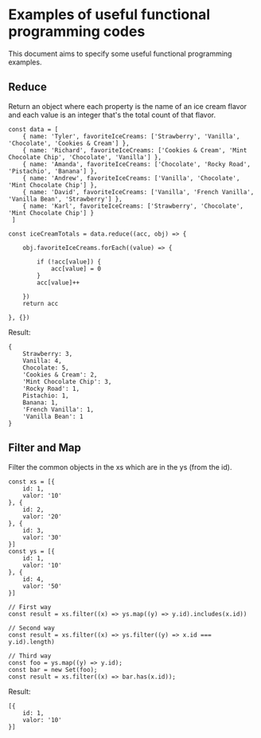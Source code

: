 # Examples of useful functional programming codes
This document aims to specify some useful functional programming examples.

## Reduce
Return an object where each property is the name of an ice cream flavor and each value is an integer that's the total count of that flavor.

```
const data = [
	{ name: 'Tyler', favoriteIceCreams: ['Strawberry', 'Vanilla', 'Chocolate', 'Cookies & Cream'] },
	{ name: 'Richard', favoriteIceCreams: ['Cookies & Cream', 'Mint Chocolate Chip', 'Chocolate', 'Vanilla'] },
	{ name: 'Amanda', favoriteIceCreams: ['Chocolate', 'Rocky Road', 'Pistachio', 'Banana'] },
	{ name: 'Andrew', favoriteIceCreams: ['Vanilla', 'Chocolate', 'Mint Chocolate Chip'] },
	{ name: 'David', favoriteIceCreams: ['Vanilla', 'French Vanilla', 'Vanilla Bean', 'Strawberry'] },
	{ name: 'Karl', favoriteIceCreams: ['Strawberry', 'Chocolate', 'Mint Chocolate Chip'] }
 ]

const iceCreamTotals = data.reduce((acc, obj) => {
    
    obj.favoriteIceCreams.forEach((value) => {
        
        if (!acc[value]) {
            acc[value] = 0    
        }   
        acc[value]++
        
    })
    return acc
    
}, {})
```

Result:
```
{ 
	Strawberry: 3,
	Vanilla: 4,
	Chocolate: 5,
	'Cookies & Cream': 2,
	'Mint Chocolate Chip': 3,
	'Rocky Road': 1,
	Pistachio: 1,
	Banana: 1,
	'French Vanilla': 1,
	'Vanilla Bean': 1 
}
```


## Filter and Map
Filter the common objects in the xs which are in the ys (from the id).

```
const xs = [{
    id: 1,
    valor: '10'
}, {
    id: 2,
    valor: '20' 
}, {
    id: 3,
    valor: '30' 
}]
const ys = [{
    id: 1,
    valor: '10' 
}, {
    id: 4,
    valor: '50' 
}]

// First way
const result = xs.filter((x) => ys.map((y) => y.id).includes(x.id))

// Second way
const result = xs.filter((x) => ys.filter((y) => x.id === y.id).length)

// Third way
const foo = ys.map((y) => y.id);
const bar = new Set(foo);
const result = xs.filter((x) => bar.has(x.id));
```

Result:
```
[{
    id: 1,
    valor: '10'
}]
```

